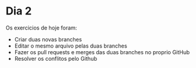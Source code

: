 # Dia 2

 Os exercicios de hoje foram: 
- Criar duas novas branches
- Editar o mesmo arquivo pelas duas branches
- Fazer os pull requests e merges das duas branches no proprio GitHub
- Resolver os conflitos pelo Github
